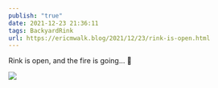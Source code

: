```yaml
---
publish: "true"
date: 2021-12-23 21:36:11
tags: BackyardRink
url: https://ericmwalk.blog/2021/12/23/rink-is-open.html
---
```


Rink is open, and the fire is going… 🏒



![](https://ericmwalk.blog/uploads/2021/d143b1a5fe.jpg)